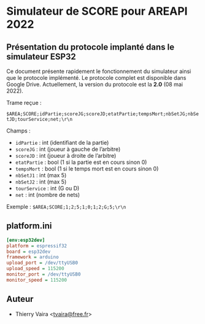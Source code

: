 # Simulateur de SCORE pour AREAPI 2022

## Présentation du protocole implanté dans le simulateur ESP32

Ce document présente rapidement le fonctionnement du simulateur ainsi que le protocole implémenté. Le protocole complet est disponible dans Google Drive. Actuellement, la version du protocole est la **2.0** (08 mai 2022).

Trame reçue :

`$AREA;SCORE;idPartie;scoreJG;scoreJD;etatPartie;tempsMort;nbSetJG;nbSetJD;tourService;net;\r\n`

Champs :

- `idPartie` : int (identifiant de la partie)
- `scoreJG` : int (joueur à gauche de l’arbitre)
- `scoreJD` : int (joueur à droite de l’arbitre)
- `etatPartie` : bool (1 si la partie est en cours sinon 0)
- `tempsMort` : bool (1 si le temps mort est en cours sinon 0)
- `nbSetJ1` : int (max 5)
- `nbSetJ2` : int (max 5)
- `tourService` : int (G ou D)
- `net` : int (nombre de nets)

Exemple : `$AREA;SCORE;1;2;5;1;0;1;2;G;5;\r\n`

## platform.ini

```ini
[env:esp32dev]
platform = espressif32
board = esp32dev
framework = arduino
upload_port = /dev/ttyUSB0
upload_speed = 115200
monitor_port = /dev/ttyUSB0
monitor_speed = 115200
```

## Auteur

- Thierry Vaira <<tvaira@free.fr>>
